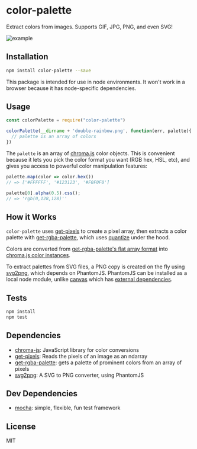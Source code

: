 # color-palette

Extract colors from images. Supports GIF, JPG, PNG, and even SVG!

![example](https://cldup.com/VQ81Y7tn_X.png)

## Installation

```sh
npm install color-palette --save
```

This package is intended for use in node environments. It won't work in a browser because it has node-specific dependencies.

## Usage

```js
const colorPalette = require("color-palette")

colorPalette(__dirname + 'double-rainbow.png', function(err, palette){
  // palette is an array of colors
})
```

The `palette` is an array of [chroma.js](http://gka.github.io/chroma.js) color objects. This is convenient because it lets you pick the color format you want (RGB hex, HSL, etc), and gives you access to powerful color manipulation features:

```js
palette.map(color => color.hex())
// => ['#FFFFFF', '#123123', '#F0F0F0']

palette[0].alpha(0.5).css();
// => 'rgb(0,128,128)''
```

## How it Works

`color-palette` uses [get-pixels](https://npm.im/get-pixels) to create a pixel array, then extracts a color palette with [get-rgba-palette](https://npm.im/get-rgba-palette), which uses [quantize](https://www.npmjs.com/package/quantize) under the hood.

Colors are converted from [get-rgba-palette's flat array format](https://github.com/mattdesl/get-rgba-palette#palettepixels-count-quality-filter) into [chroma.js color instances](http://gka.github.io/chroma.js/).

To extract palettes from SVG files, a PNG copy is created on the fly using [svg2png](https://npm.im/svg2png), which depends on PhantomJS. PhantomJS can be installed as a local node module, unlike [canvas](https://npm.im/canvas) which has [external dependencies](https://github.com/Automattic/node-canvas#installation).

## Tests

```sh
npm install
npm test
```

## Dependencies

- [chroma-js](https://github.com/gka/chroma.js): JavaScript library for color conversions
- [get-pixels](https://github.com/scijs/get-pixels): Reads the pixels of an image as an ndarray
- [get-rgba-palette](https://github.com/mattdesl/get-rgba-palette): gets a palette of prominent colors from an array of pixels
- [svg2png](https://github.com/domenic/svg2png): A SVG to PNG converter, using PhantomJS

## Dev Dependencies

- [mocha](https://github.com/mochajs/mocha): simple, flexible, fun test framework


## License

MIT
